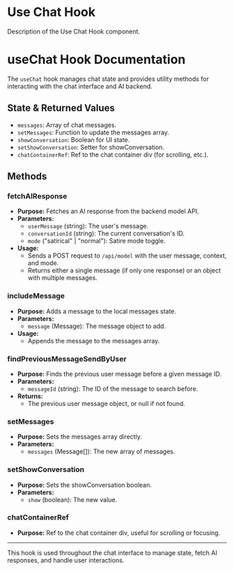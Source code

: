 # Use Chat Hook

Description of the Use Chat Hook component.

# useChat Hook Documentation

The `useChat` hook manages chat state and provides utility methods for interacting with the chat interface and AI backend.

## State & Returned Values

- `messages`: Array of chat messages.
- `setMessages`: Function to update the messages array.
- `showConversation`: Boolean for UI state.
- `setShowConversation`: Setter for showConversation.
- `chatContainerRef`: Ref to the chat container div (for scrolling, etc.).

## Methods

### fetchAIResponse

- **Purpose:** Fetches an AI response from the backend model API.
- **Parameters:**
  - `userMessage` (string): The user's message.
  - `conversationId` (string): The current conversation's ID.
  - `mode` ("satirical" | "normal"): Satire mode toggle.
- **Usage:**
  - Sends a POST request to `/api/model` with the user message, context, and mode.
  - Returns either a single message (if only one response) or an object with multiple messages.

### includeMessage

- **Purpose:** Adds a message to the local messages state.
- **Parameters:**
  - `message` (Message): The message object to add.
- **Usage:**
  - Appends the message to the messages array.

### findPreviousMessageSendByUser

- **Purpose:** Finds the previous user message before a given message ID.
- **Parameters:**
  - `messageId` (string): The ID of the message to search before.
- **Returns:**
  - The previous user message object, or null if not found.

### setMessages

- **Purpose:** Sets the messages array directly.
- **Parameters:**
  - `messages` (Message[]): The new array of messages.

### setShowConversation

- **Purpose:** Sets the showConversation boolean.
- **Parameters:**
  - `show` (boolean): The new value.

### chatContainerRef

- **Purpose:** Ref to the chat container div, useful for scrolling or focusing.

---

This hook is used throughout the chat interface to manage state, fetch AI responses, and handle user interactions.
